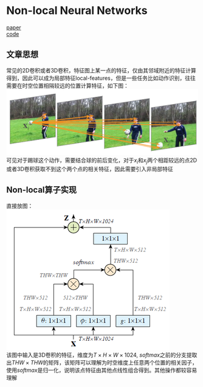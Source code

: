 # Non-local Neural Networks
[paper](https://arxiv.org/abs/1711.07971)  
[code](https://github.com/AlexHex7/Non-local_pytorch)

## 文章思想
常见的2D卷积或者3D卷积，特征图上某一点的特征，仅由其邻域附近的特征计算得到，因此可以成为局部特征local-features，但是一些任务比如动作识别，往往需要在时空位置相隔较远的位置计算特征，如下图：  
![非局部特征示意](pics/non-local-pic1.png)  
可见对于踢球这个动作，需要结合球的前后变化，对于$x_i$和$x_j$两个相距较远的点2D或者3D卷积获取不到这个两个点的相关特征，因此需要引入非局部特征

## Non-local算子实现
直接放图：  
![non-local-module](pics/non-local-pic2.png)  
该图中输入是3D卷积的特征，维度为$T \times H \times W \times 1024$, $softmax$之前的分支提取出$THW \times THW$的矩阵，该矩阵可以理解为时空维度上任意两个位置的相关因子，使用$softmax$是归一化，说明该点特征由其他点线性组合得到。其他操作都较容易理解

